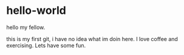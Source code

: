 # hello-world

hello my fellow.

this is my first git, i have no idea what im doin here. I love coffee and exercising. Lets have some fun.

